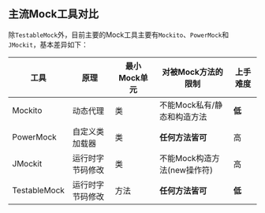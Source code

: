 主流Mock工具对比
---

除`TestableMock`外，目前主要的Mock工具主要有`Mockito`、`PowerMock`和`JMockit`，基本差异如下：

|  工具         | 原理           | 最小Mock单元  | 对被Mock方法的限制          | 上手难度 |
|  ----        | ----          | ----         | ----                     | ----    |
| Mockito      | 动态代理        | 类           | 不能Mock私有/静态和构造方法  | **低**  |
| PowerMock    | 自定义类加载器   | 类           | **任何方法皆可**           | 高      |
| JMockit      | 运行时字节码修改 | 类            | 不能Mock构造方法(new操作符) | 高      |
| TestableMock | 运行时字节码修改 | 方法          | **任何方法皆可**           | **低**  |

